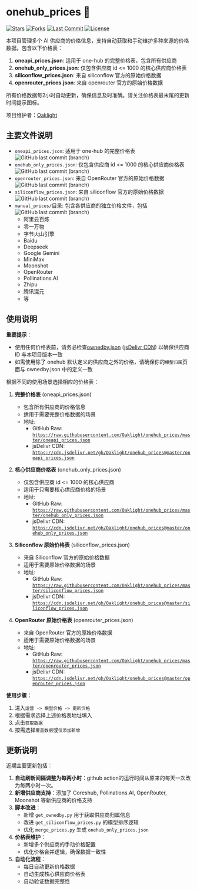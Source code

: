 # onehub_prices 🚀

[![Stars](https://img.shields.io/github/stars/Oaklight/onehub_prices?style=flat-square)](https://github.com/Oaklight/onehub_prices/stargazers)
[![Forks](https://img.shields.io/github/forks/Oaklight/onehub_prices?style=flat-square)](https://github.com/Oaklight/onehub_prices/network/members)
[![Last Commit](https://img.shields.io/github/last-commit/Oaklight/onehub_prices?style=flat-square)](https://github.com/Oaklight/onehub_prices/commits/master)
[![License](https://img.shields.io/github/license/Oaklight/onehub_prices?style=flat-square)](LICENSE)

本项目管理多个 AI 供应商的价格信息，支持自动获取和手动维护多种来源的价格数据。包含以下价格表：

1. **oneapi_prices.json**: 适用于 one-hub 的完整价格表，包含所有供应商
2. **onehub_only_prices.json**: 仅包含供应商 id <= 1000 的核心供应商价格表
3. **siliconflow_prices.json**: 来自 siliconflow 官方的原始价格数据
4. **openrouter_prices.json**: 来自 openrouter 官方的原始价格数据

所有价格数据每2小时自动更新，确保信息及时准确。请关注价格表最末尾的更新时间提示图标。

项目维护者：[Oaklight](https://github.com/Oaklight)

## 主要文件说明

- `oneapi_prices.json`: 适用于 one-hub 的完整价格表 \
  ![GitHub last commit (branch)](https://img.shields.io/github/last-commit/Oaklight/onehub_prices/master?path=oneapi_prices.json&display_timestamp=author&style=flat-square)
- `onehub_only_prices.json`: 仅包含供应商 id <= 1000 的核心供应商价格表 \
  ![GitHub last commit (branch)](https://img.shields.io/github/last-commit/Oaklight/onehub_prices/master?path=onehub_only_prices.json&display_timestamp=author&style=flat-square)
- `openrouter_prices.json`: 来自 OpenRouter 官方的原始价格数据 \
  ![GitHub last commit (branch)](https://img.shields.io/github/last-commit/Oaklight/onehub_prices/master?path=openrouter_prices.json&display_timestamp=author&style=flat-square)
- `siliconflow_prices.json`: 来自 siliconflow 官方的原始价格数据 \
  ![GitHub last commit (branch)](https://img.shields.io/github/last-commit/Oaklight/onehub_prices/master?path=siliconflow_prices.json&display_timestamp=author&style=flat-square)
- `manual_prices/`目录: 包含各供应商的独立价格文件，包括 \
  ![GitHub last commit (branch)](https://img.shields.io/github/last-commit/Oaklight/onehub_prices/master?path=manual_prices&display_timestamp=author&style=flat-square)
  - 阿里云百炼
  - 零一万物
  - 字节火山引擎
  - Baidu
  - Deepseek
  - Google Gemini
  - MiniMax
  - Moonshot
  - OpenRouter
  - Pollinations.AI
  - Zhipu
  - 腾讯混元
  - 等

## 使用说明

**重要提示**：

- 使用任何价格表前，请务必检查[ownedby.json](https://raw.githubusercontent.com/Oaklight/onehub_prices/master/ownedby.json) ([jsDelivr CDN](https://cdn.jsdelivr.net/gh/Oaklight/onehub_prices@master/ownedby.json)) 以确保供应商 ID 与本项目版本一致
- 如需使用除了 onehub 默认定义的供应商之外的价格，请确保你的`模型归属`页面与 ownedby.json 中的定义一致

根据不同的使用场景选择相应的价格表：

1. **完整价格表** (oneapi_prices.json)

   - 包含所有供应商的价格信息
   - 适用于需要完整价格数据的场景
   - 地址:
     - GitHub Raw: [`https://raw.githubusercontent.com/Oaklight/onehub_prices/master/oneapi_prices.json`](https://raw.githubusercontent.com/Oaklight/onehub_prices/master/oneapi_prices.json)
     - jsDelivr CDN: [`https://cdn.jsdelivr.net/gh/Oaklight/onehub_prices@master/oneapi_prices.json`](https://cdn.jsdelivr.net/gh/Oaklight/onehub_prices@master/oneapi_prices.json)

2. **核心供应商价格表** (onehub_only_prices.json)

   - 仅包含供应商 id <= 1000 的核心供应商
   - 适用于只需要核心供应商价格的场景
   - 地址:
     - GitHub Raw: [`https://raw.githubusercontent.com/Oaklight/onehub_prices/master/onehub_only_prices.json`](https://raw.githubusercontent.com/Oaklight/onehub_prices/master/onehub_only_prices.json)
     - jsDelivr CDN: [`https://cdn.jsdelivr.net/gh/Oaklight/onehub_prices@master/onehub_only_prices.json`](https://cdn.jsdelivr.net/gh/Oaklight/onehub_prices@master/onehub_only_prices.json)

3. **Siliconflow 原始价格表** (siliconflow_prices.json)

   - 来自 Siliconflow 官方的原始价格数据
   - 适用于需要原始价格数据的场景
   - 地址:
     - GitHub Raw: [`https://raw.githubusercontent.com/Oaklight/onehub_prices/master/siliconflow_prices.json`](https://raw.githubusercontent.com/Oaklight/onehub_prices/master/siliconflow_prices.json)
     - jsDelivr CDN: [`https://cdn.jsdelivr.net/gh/Oaklight/onehub_prices@master/siliconflow_prices.json`](https://cdn.jsdelivr.net/gh/Oaklight/onehub_prices@master/siliconflow_prices.json)

4. **OpenRouter 原始价格表** (openrouter_prices.json)
   - 来自 OpenRouter 官方的原始价格数据
   - 适用于需要原始价格数据的场景
   - 地址:
     - GitHub Raw: [`https://raw.githubusercontent.com/Oaklight/onehub_prices/master/openrouter_prices.json`](https://raw.githubusercontent.com/Oaklight/onehub_prices/master/openrouter_prices.json)
     - jsDelivr CDN: [`https://cdn.jsdelivr.net/gh/Oaklight/onehub_prices@master/openrouter_prices.json`](https://cdn.jsdelivr.net/gh/Oaklight/onehub_prices@master/openrouter_prices.json)

**使用步骤**：

1. 进入`运营 -> 模型价格 -> 更新价格`
2. 根据需求选择上述价格表地址填入
3. 点击`获取数据`
4. 按需选择`覆盖数据`或`仅添加新增`

## 更新说明

近期主要更新包括：

1. **自动刷新间隔调整为每两小时**：github action的运行时间从原来的每天一次改为每两小时一次。
2. **新增供应商支持**：添加了 Coreshub, Pollinations.AI, OpenRouter, Moonshot 等新供应商的价格支持
3. **脚本改进**：
   - 新增 `get_ownedby.py` 用于获取供应商归属信息
   - 改进 `get_siliconflow_prices.py` 的模型排序逻辑
   - 优化 `merge_prices.py` 生成 `onehub_only_prices.json`
4. **价格表维护**：
   - 新增多个供应商的手动价格配置
   - 优化价格合并逻辑，确保数据一致性
5. **自动化流程**：
   - 每日自动更新价格数据
   - 自动生成核心供应商价格表
   - 自动验证数据完整性
